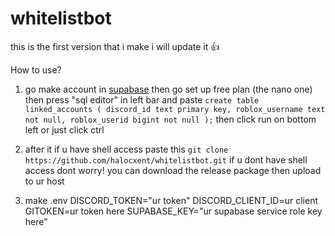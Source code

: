 # whitelistbot
this is the first version that i make i will update it 👍

How to use?
1. go make account in [supabase](https://supabase.com/)
then go set up free plan (the nano one) then press "sql editor" in left bar
and paste ```create table linked_accounts (
  discord_id text primary key,
  roblox_username text not null,
  roblox_userid bigint not null
);```
then click run on bottom left or just click ctrl

2. after it if u have shell access paste this
```git clone https://github.com/halocxent/whitelistbot.git```
if u dont have shell access dont worry! you can download the release package then upload to ur host

3. make .env
DISCORD_TOKEN="ur token"
DISCORD_CLIENT_ID=ur client
GITOKEN=ur token here
SUPABASE_KEY="ur supabase service role key here"
